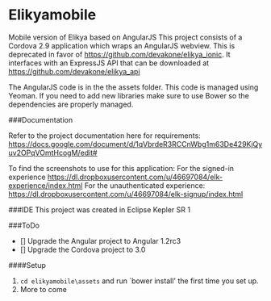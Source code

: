 Elikyamobile
============

Mobile version of Elikya based on AngularJS
This project consists of a Cordova 2.9 application which wraps an AngularJS webview. This is deprecated in favor of https://github.com/devakone/elikya_ionic.
It interfaces with an ExpressJS API that can be downloaded at https://github.com/devakone/elikya_api

The AngularJS code is in the the assets folder. This code is managed using Yeoman.
If you need to add new libraries make sure to use Bower so the dependencies are properly managed.

###Documentation

Refer to the project documentation here for requirements: 
https://docs.google.com/document/d/1qVbrdeR3RCCnWbg1m63De429KjQyuv2OPqVOmtHcogM/edit#

To find the screenshots to use for this application:
For the signed-in experience
https://dl.dropboxusercontent.com/u/46697084/elk-experience/index.html
For the unauthenticated experience:
https://dl.dropboxusercontent.com/u/46697084/elk-signup/index.html

###IDE
This project was created in Eclipse Kepler SR 1

###ToDo
- [] Upgrade the Angular project to Angular 1.2rc3
- [] Upgrade the Cordova project to 3.0

####Setup
1. `cd elikyamobile\assets` and run `bower install' the first time you set up.
2. More to come 




